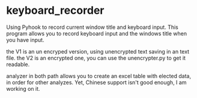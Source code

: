 # keyboard_recorder
Using Pyhook to record current window title and keyboard input.
This program allows you to  record keyboard input and the windows title when you have input.

the V1 is an un encryped version, using unencrypted text saving in an text file.
the V2 is an encrypted one, you can use the unencrypter.py to get it readable.

analyzer in both path allows you to create an excel table with elected data, in order for other analyzes.
Yet, Chinese support isn't good enough, I am working on it.
